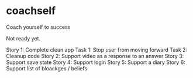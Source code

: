 # coachself
Coach yourself to success

Not ready yet.

Story 1: Complete clean app
   Task 1: Stop user from moving forward
   Task 2: Cleanup code
Story 2: Support video as a response to an answer
Story 3: Support save state
Story 4: Support login
Story 5: Support a diary
Story 6: Support list of bloackges / beliefs
